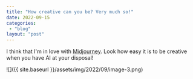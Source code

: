 ```yaml
---
title: "How creative can you be? Very much so!"
date: 2022-09-15
categories: 
 - "blog"
layout: "post"
---
```


I think that I'm in love with [Midjourney](http://midjourney.com/). Look how easy it is to be creative when you have AI at your disposal!

![]({{ site.baseurl }}/assets/img/2022/09/image-3.png)

